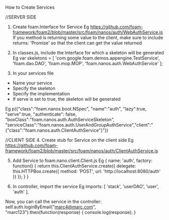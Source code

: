 How to Create Services

//SERVER SIDE
1. Create foam.Interface for Service
Eg https://github.com/foam-framework/foam2/blob/master/src/foam/nanos/auth/WebAuthService.js
If you method is returning some value to the client, make sure to include
returns: 'Promise' so that the client can get the value returned

2. In classes.js, include the Interface for which a skeleton will be generated
Eg
var skeletons = [
  'com.google.foam.demos.appengine.TestService',
  'foam.dao.DAO',
  'foam.mop.MOP',
  'foam.nanos.auth.WebAuthService'
];

3. In your services file
  - Name your service
  - Specify the skeleton
  - Specify the implementation
  - If serve is set to true, the skeleton will be generated

 Eg
 p({"class":"foam.nanos.boot.NSpec", "name":"auth",                        "lazy":true,  "serve":true,  "authenticate": false, "boxClass":"foam.nanos.auth.AuthServiceSkeleton", "serviceClass":"foam.nanos.auth.UserAndGroupAuthService","client":"{\"class\":\"foam.nanos.auth.ClientAuthService\"}"})

//CLIENT SIDE
4. Create stub for Service on the client side
Eg https://github.com/foam-framework/foam2/blob/master/src/foam/nanos/auth/ClientAuthService.js

5. Add Service to foam.nano.client.Client.js
Eg
{
  name: 'auth',
  factory: function() {
    return this.ClientAuthService.create({
      delegate: this.HTTPBox.create({
        method: 'POST',
        url: 'http://localhost:8080/auth'
      })
    });
  }
}

6. In controller, import the service
Eg
imports: [
  'stack', 'userDAO', 'user', 'auth'
],

Now, you can call the service in the controller:
self.auth.loginByEmail("marc4@marc.com", "marc123").then(function(response) {
  console.log(response);
}

